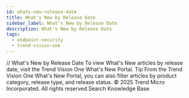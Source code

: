 ```yaml
---
id: whats-new-release-date
title: What's New by Release Date
sidebar_label: What's New by Release Date
description: What's New by Release Date
tags:
  - endpoint-security
  - trend-vision-one
---
```


/*<![CDATA[*/ $('#title').html($('meta[name=map-description]').attr('content')); /*]]>*/ What's New by Release Date To view What's New articles by release date, visit the Trend Vision One What's New Portal. Tip From the Trend Vision One What's New Portal, you can also filter articles by product category, release type, and release status. © 2025 Trend Micro Incorporated. All rights reserved.Search Knowledge Base